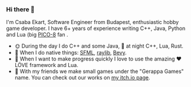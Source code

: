 ### Hi there 👋
I'm Csaba Ekart, Software Engineer from Budapest, enthusiastic hobby game developer. I have 6+ years of experience writing C++, Java, Python and Lua (big [PICO-8](https://www.lexaloffle.com/pico-8.php) fan .
- 🌞 During the day I do C++ and some Java, 🌚 at night C++, Lua, Rust.
- 🔨 When I do native things: [SFML](https://www.sfml-dev.org/), [raylib](https://www.raylib.com/index.html),  [Bevy](https://bevyengine.org/).
- 🏁 When I want to make progress quickly I love to use the amazing ❤️ LÖVE framework and Lua.
- 🎉 With my friends we make small games under the "Gerappa Games" name. You can check out our works on [my itch.io page](https://ekaktusz.itch.io/).
<!--
**ekaktusz/ekaktusz** is a ✨ _special_ ✨ repository because its `README.md` (this file) appears on your GitHub profile.

Here are some ideas to get you started:

- 🔭 I’m currently working on ...
- 🌱 I’m currently learning ...
- 👯 I’m looking to collaborate on ...
- 🤔 I’m looking for help with ...
- 💬 Ask me about ...
- 📫 How to reach me: ...
- 😄 Pronouns: ...
- ⚡ Fun fact: ...
-->
